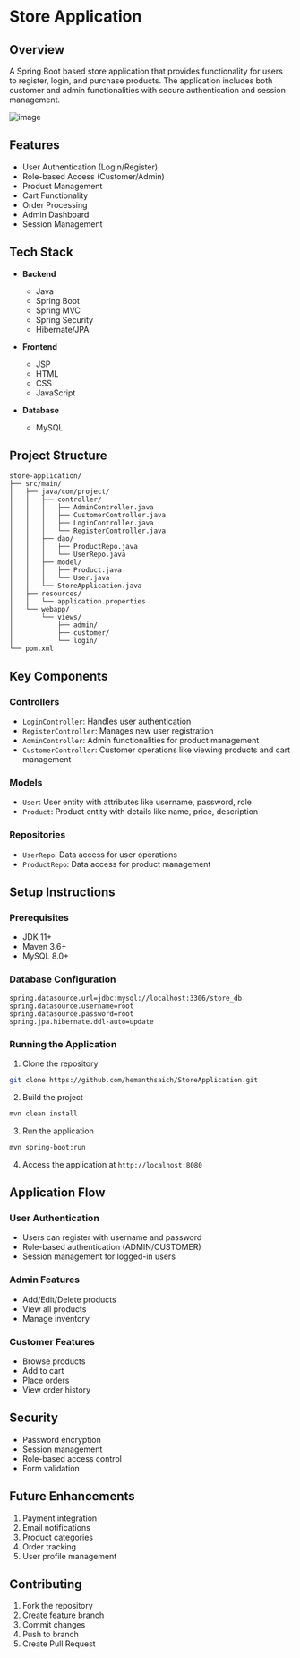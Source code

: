 # Store Application

## Overview
A Spring Boot based store application that provides functionality for users to register, login, and purchase products. The application includes both customer and admin functionalities with secure authentication and session management.

![image](https://github.com/user-attachments/assets/960ce053-496d-413d-b3ff-da3f521322f1)


## Features
- User Authentication (Login/Register)
- Role-based Access (Customer/Admin)
- Product Management
- Cart Functionality
- Order Processing
- Admin Dashboard
- Session Management

## Tech Stack
- **Backend**
  - Java
  - Spring Boot
  - Spring MVC
  - Spring Security
  - Hibernate/JPA

- **Frontend**
  - JSP
  - HTML
  - CSS
  - JavaScript

- **Database**
  - MySQL

## Project Structure
```
store-application/
├── src/main/
│   ├── java/com/project/
│   │   ├── controller/
│   │   │   ├── AdminController.java
│   │   │   ├── CustomerController.java
│   │   │   ├── LoginController.java
│   │   │   └── RegisterController.java
│   │   ├── dao/
│   │   │   ├── ProductRepo.java
│   │   │   └── UserRepo.java
│   │   ├── model/
│   │   │   ├── Product.java
│   │   │   └── User.java
│   │   └── StoreApplication.java
│   ├── resources/
│   │   └── application.properties
│   └── webapp/
│       └── views/
│           ├── admin/
│           ├── customer/
│           └── login/
└── pom.xml
```

## Key Components

### Controllers
- `LoginController`: Handles user authentication
- `RegisterController`: Manages new user registration
- `AdminController`: Admin functionalities for product management
- `CustomerController`: Customer operations like viewing products and cart management

### Models
- `User`: User entity with attributes like username, password, role
- `Product`: Product entity with details like name, price, description

### Repositories
- `UserRepo`: Data access for user operations
- `ProductRepo`: Data access for product management

## Setup Instructions

### Prerequisites
- JDK 11+
- Maven 3.6+
- MySQL 8.0+

### Database Configuration
```properties
spring.datasource.url=jdbc:mysql://localhost:3306/store_db
spring.datasource.username=root
spring.datasource.password=root
spring.jpa.hibernate.ddl-auto=update
```

### Running the Application
1. Clone the repository
```bash
git clone https://github.com/hemanthsaich/StoreApplication.git
```

2. Build the project
```bash
mvn clean install
```

3. Run the application
```bash
mvn spring-boot:run
```

4. Access the application at `http://localhost:8080`

## Application Flow

### User Authentication
- Users can register with username and password
- Role-based authentication (ADMIN/CUSTOMER)
- Session management for logged-in users

### Admin Features
- Add/Edit/Delete products
- View all products
- Manage inventory

### Customer Features
- Browse products
- Add to cart
- Place orders
- View order history

## Security
- Password encryption
- Session management
- Role-based access control
- Form validation

## Future Enhancements
1. Payment integration
2. Email notifications
3. Product categories
4. Order tracking
5. User profile management

## Contributing
1. Fork the repository
2. Create feature branch
3. Commit changes
4. Push to branch
5. Create Pull Request
